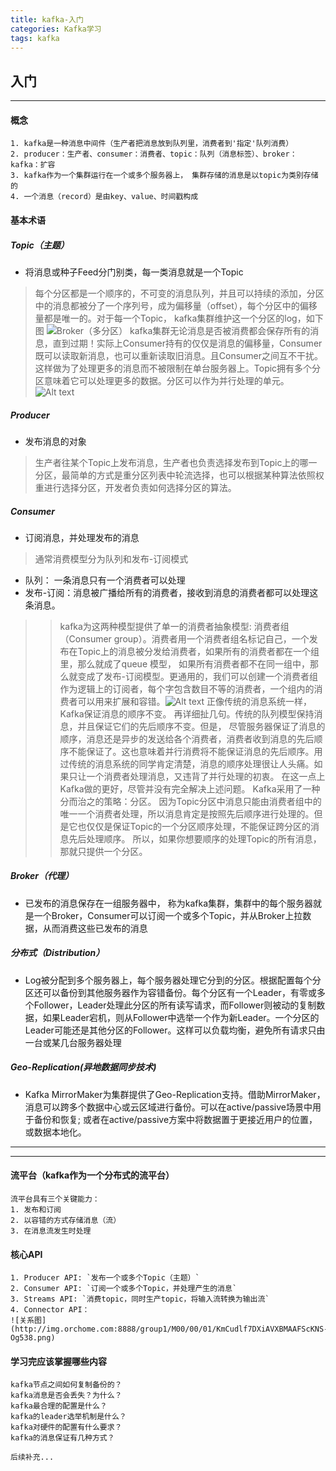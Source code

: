 ```yaml
---
title: kafka-入门
categories: Kafka学习
tags: kafka
---
```


## 入门
---
#### 概念
```
1. kafka是一种消息中间件（生产者把消息放到队列里，消费者到'指定'队列消费）
2. producer：生产者、consumer：消费者、topic：队列（消息标签）、broker：kafka：扩容
3. kafka作为一个集群运行在一个或多个服务器上， 集群存储的消息是以topic为类别存储的
4. 一个消息（record）是由key、value、时间戳构成
```
#### 基本术语
##### Topic（主题）
* 将消息或种子Feed分门别类，每一类消息就是一个Topic
> 每个分区都是一个顺序的，不可变的消息队列，并且可以持续的添加，分区中的消息都被分了一个序列号，成为偏移量（offset），每个分区中的偏移量都是唯一的。对于每一个Topic， kafka集群维护这一个分区的log，如下图
![Broker（多分区）](1524625989644.png)
> kafka集群无论消息是否被消费都会保存所有的消息，直到过期！实际上Consumer持有的仅仅是消息的偏移量，Consumer既可以读取新消息，也可以重新读取旧消息。且Consumer之间互不干扰。这样做为了处理更多的消息而不被限制在单台服务器上。Topic拥有多个分区意味着它可以处理更多的数据。分区可以作为并行处理的单元。
![Alt text](1524625961392.png)
##### Producer
* 发布消息的对象
>生产者往某个Topic上发布消息，生产者也负责选择发布到Topic上的哪一分区，最简单的方式是重分区列表中轮流选择，也可以根据某种算法依照权重进行选择分区，开发者负责如何选择分区的算法。 
##### Consumer
* 订阅消息，并处理发布的消息
> 通常消费模型分为队列和发布-订阅模式
* 队列： 一条消息只有一个消费者可以处理
* 发布-订阅：消息被广播给所有的消费者，接收到消息的消费者都可以处理这条消息。
>>kafka为这两种模型提供了单一的消费者抽象模型: 消费者组（Consumer group）。消费者用一个消费者组名标记自己，一个发布在Topic上的消息被分发给消费者，如果所有的消费者都在一个组里，那么就成了queue 模型， 如果所有消费者都不在同一组中，那么就变成了发布-订阅模型。更通用的，我们可以创建一个消费者组作为逻辑上的订阅者，每个字包含数目不等的消费者，一个组内的消费者可以用来扩展和容错。![Alt text](1524633231026.png)
正像传统的消息系统一样，Kafka保证消息的顺序不变。 再详细扯几句。传统的队列模型保持消息，并且保证它们的先后顺序不变。但是， 尽管服务器保证了消息的顺序，消息还是异步的发送给各个消费者，消费者收到消息的先后顺序不能保证了。这也意味着并行消费将不能保证消息的先后顺序。用过传统的消息系统的同学肯定清楚，消息的顺序处理很让人头痛。如果只让一个消费者处理消息，又违背了并行处理的初衷。 在这一点上Kafka做的更好，尽管并没有完全解决上述问题。 Kafka采用了一种分而治之的策略：分区。 因为Topic分区中消息只能由消费者组中的唯一一个消费者处理，所以消息肯定是按照先后顺序进行处理的。但是它也仅仅是保证Topic的一个分区顺序处理，不能保证跨分区的消息先后处理顺序。 所以，如果你想要顺序的处理Topic的所有消息，那就只提供一个分区。

##### Broker（代理）
* 已发布的消息保存在一组服务器中， 称为kafka集群，集群中的每个服务器就是一个Broker，Consumer可以订阅一个或多个Topic，并从Broker上拉数据，从而消费这些已发布的消息
##### 分布式（Distribution）
* Log被分配到多个服务器上，每个服务器处理它分到的分区。根据配置每个分区还可以备份到其他服务器作为容错备份。每个分区有一个Leader，有零或多个Follower，Leader处理此分区的所有读写请求，而Follower则被动的复制数据，如果Leader宕机，则从Follower中选举一个作为新Leader。一个分区的Leader可能还是其他分区的Follower。这样可以负载均衡，避免所有请求只由一台或某几台服务器处理
##### Geo-Replication(异地数据同步技术)
* Kafka MirrorMaker为集群提供了Geo-Replication支持。借助MirrorMaker，消息可以跨多个数据中心或云区域进行备份。可以在active/passive场景中用于备份和恢复; 或者在active/passive方案中将数据置于更接近用户的位置，或数据本地化。

---






---
#### 流平台（kafka作为一个分布式的流平台）
```
流平台具有三个关键能力：
1. 发布和订阅
2. 以容错的方式存储消息（流）
3. 在消息流发生时处理
```
#### 核心API
```
1. Producer API: `发布一个或多个Topic（主题）`
2. Consumer API: `订阅一个或多个Topic，并处理产生的消息`
3. Streams API: `消费topic，同时生产topic，将输入流转换为输出流`
4. Connector API： 
![关系图](http://img.orchome.com:8888/group1/M00/00/01/KmCudlf7DXiAVXBMAAFScKNS-Og538.png)
```

#### 学习完应该掌握哪些内容
```
kafka节点之间如何复制备份的？
kafka消息是否会丢失？为什么？
kafka最合理的配置是什么？
kafka的leader选举机制是什么？
kafka对硬件的配置有什么要求？
kafka的消息保证有几种方式？

后续补充...
```




